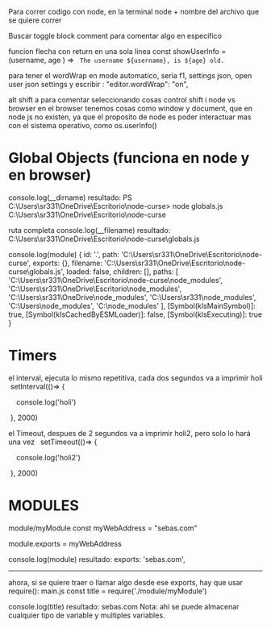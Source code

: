 Para correr codigo con node, en la terminal
node + nombre del archivo que se quiere correr

 Buscar toggle block comment para comentar algo en especifico

funcion flecha con return en una sola linea
const showUserInfo = (username, age ) =>   `The username ${username}, is ${age} old.`

para tener el wordWrap en mode automatico, seria f1, settings json, open user json settings y escribir : "editor.wordWrap": "on",

alt shift a para comentar seleccionando cosas
control shift i
node vs browser
en el browser tenemos cosas como window y document, que en node js no existen, ya que el proposito de node es poder interactuar mas con el sistema operativo, como os.userInfo()

# Global Objects (funciona en node y en browser)
console.log(__dirname) 
resultado:
PS C:\Users\sr331\OneDrive\Escritorio\node-curse> node globals.js 
C:\Users\sr331\OneDrive\Escritorio\node-curse

ruta completa
console.log(__filename)
resultado: 
C:\Users\sr331\OneDrive\Escritorio\node-curse\globals.js


console.log(module)
{
  id: '.',
  path: 'C:\\Users\\sr331\\OneDrive\\Escritorio\\node-curse',
  exports: {},
  filename: 'C:\\Users\\sr331\\OneDrive\\Escritorio\\node-curse\\globals.js',
  loaded: false,
  children: [],
  paths: [
    'C:\\Users\\sr331\\OneDrive\\Escritorio\\node-curse\\node_modules',
    'C:\\Users\\sr331\\OneDrive\\Escritorio\\node_modules',
    'C:\\Users\\sr331\\OneDrive\\node_modules',
    'C:\\Users\\sr331\\node_modules',
    'C:\\Users\\node_modules',
    'C:\\node_modules'
  ],
  [Symbol(kIsMainSymbol)]: true,
  [Symbol(kIsCachedByESMLoader)]: false,
  [Symbol(kIsExecuting)]: true
}

# Timers
el interval, ejecuta lo mismo repetitiva, cada dos segundos va a imprimir holi
 setInterval(()=> {

    console.log('holi')

 }, 2000)

  
el Timeout, despues de 2 segundos va a imprimir holi2, pero solo lo hará una vez 
  setTimeout(()=> {

    console.log('holi2')

 }, 2000)

# MODULES 

module/myModule
const myWebAddress = "sebas.com"

module.exports = myWebAddress


console.log(module)
resultado:  exports: 'sebas.com',

--------------------------------------------
ahora, si se quiere traer o llamar algo desde ese exports, hay que usar require():
 main.js
const title = require('./module/myModule')

console.log(title)
resultado: sebas.com
Nota: ahi se puede almacenar cualquier tipo de variable y multiples variables.
